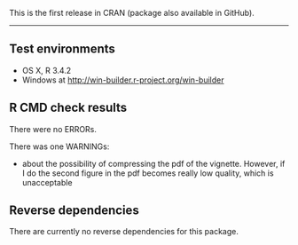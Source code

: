 This is the first release in CRAN (package also available in GitHub).

---

## Test environments
* OS X, R 3.4.2
* Windows at http://win-builder.r-project.org/win-builder

## R CMD check results

There were no ERRORs.

There was one WARNINGs:
* about the possibility of compressing the pdf of the vignette. However, if I do the second figure in the pdf becomes really low quality, which is unacceptable

## Reverse dependencies

There are currently no reverse dependencies for this package.

